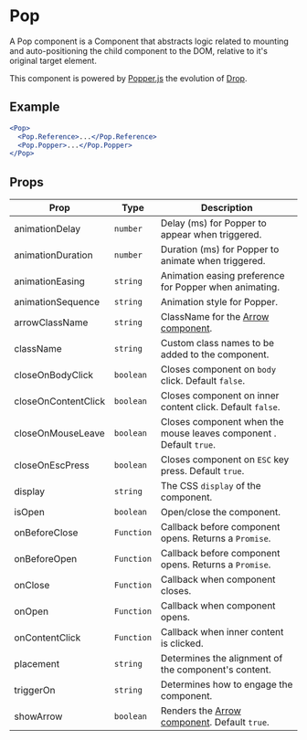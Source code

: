 # Pop

A Pop component is a Component that abstracts logic related to mounting and auto-positioning the child component to the DOM, relative to it's original target element.

This component is powered by [Popper.js](https://popper.js.org/) the evolution of [Drop](../Drop).

## Example

```jsx
<Pop>
  <Pop.Reference>...</Pop.Reference>
  <Pop.Popper>...</Pop.Popper>
</Pop>
```

## Props

| Prop                | Type       | Description                                                        |
| ------------------- | ---------- | ------------------------------------------------------------------ |
| animationDelay      | `number`   | Delay (ms) for Popper to appear when triggered.                    |
| animationDuration   | `number`   | Duration (ms) for Popper to animate when triggered.                |
| animationEasing     | `string`   | Animation easing preference for Popper when animating.             |
| animationSequence   | `string`   | Animation style for Popper.                                        |
| arrowClassName      | `string`   | ClassName for the [Arrow component](./Arrow.md).                   |
| className           | `string`   | Custom class names to be added to the component.                   |
| closeOnBodyClick    | `boolean`  | Closes component on `body` click. Default `false`.                 |
| closeOnContentClick | `boolean`  | Closes component on inner content click. Default `false`.          |
| closeOnMouseLeave   | `boolean`  | Closes component when the mouse leaves component . Default `true`. |
| closeOnEscPress     | `boolean`  | Closes component on `ESC` key press. Default `true`.               |
| display             | `string`   | The CSS `display` of the component.                                |
| isOpen              | `boolean`  | Open/close the component.                                          |
| onBeforeClose       | `Function` | Callback before component opens. Returns a `Promise`.              |
| onBeforeOpen        | `Function` | Callback before component opens. Returns a `Promise`.              |
| onClose             | `Function` | Callback when component closes.                                    |
| onOpen              | `Function` | Callback when component opens.                                     |
| onContentClick      | `Function` | Callback when inner content is clicked.                            |
| placement           | `string`   | Determines the alignment of the component's content.               |
| triggerOn           | `string`   | Determines how to engage the component.                            |
| showArrow           | `boolean`  | Renders the [Arrow component](./Arrow.md). Default `true`.         |
